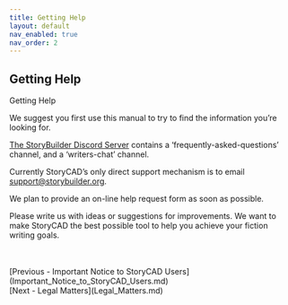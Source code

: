 ```yaml
---
title: Getting Help
layout: default
nav_enabled: true
nav_order: 2
---
```

## Getting Help ##
Getting Help

We suggest you first use this manual to try to find the information you’re looking for.

[The StoryBuilder Discord Server](https://discord.gg/g7jjtgBKsQ) contains a ‘frequently-asked-questions’ channel, and a ‘writers-chat’ channel.

Currently StoryCAD’s only direct support mechanism is to email support@storybuilder.org.

We plan to provide an on-line help request form as soon as possible.

Please write us with ideas or suggestions for improvements.  We want to make StoryCAD the best possible tool to help you achieve your fiction writing goals.

 <br/>
 <br/>
[Previous - Important Notice to StoryCAD Users](Important_Notice_to_StoryCAD_Users.md) <br/>
[Next - Legal Matters](Legal_Matters.md) <br/>
